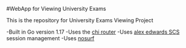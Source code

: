 #WebApp for Viewing University Exams

This is the repository for University Exams Viewing Project

-Built in Go version 1.17
-Uses the [chi router](https://github.com/go-chi/chi)
-Uses [alex edwards SCS](https://github.com/alexedwards/scs/v2) session management
-Uses [nosurf](https://github.com/justinas/nosurf)